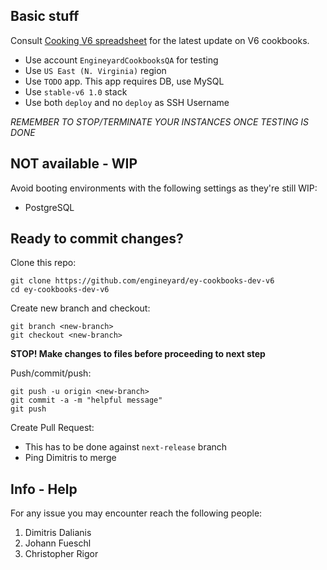 ## Basic stuff

Consult [Cooking V6 spreadsheet](https://docs.google.com/spreadsheets/d/1-21XaN8wVH1KAmeyv-jwfOIzZemYQU1a7ywgd6VgqfA/edit#gid=0) for the latest update on V6 cookbooks.

- Use account `EngineyardCookbooksQA` for testing 
- Use `US East (N. Virginia)` region
- Use `TODO` app. This app requires DB, use MySQL
- Use `stable-v6 1.0` stack
- Use both `deploy` and no `deploy` as SSH Username



*REMEMBER TO STOP/TERMINATE YOUR INSTANCES ONCE TESTING IS DONE*

## NOT available - WIP

Avoid booting environments with the following settings as they're still WIP:

- PostgreSQL


## Ready to commit changes?

Clone this repo:

```
git clone https://github.com/engineyard/ey-cookbooks-dev-v6
cd ey-cookbooks-dev-v6
```

Create new branch and checkout:

```
git branch <new-branch>
git checkout <new-branch>
```

**STOP! Make changes to files before proceeding to next step**

Push/commit/push:

```
git push -u origin <new-branch>
git commit -a -m "helpful message" 
git push
```

Create Pull Request:

- This has to be done against `next-release` branch
- Ping Dimitris to merge


 

## Info - Help
For any issue you may encounter reach the following people:

1. Dimitris Dalianis
2. Johann Fueschl
3. Christopher Rigor




 